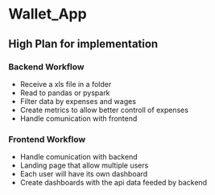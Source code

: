 # Wallet_App

## High Plan for implementation

### Backend Workflow

- Receive a xls file in a folder
- Read to pandas or pyspark
- Filter data by expenses and wages
- Create metrics to allow better controll of expenses
- Handle comunication with frontend

### Frontend Workflow

- Handle comunication with backend
- Landing page that allow multiple users
- Each user will have its own dashboard
- Create dashboards with the api data feeded by backend

